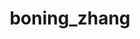 ---
title: boning_zhang
layout: people
permalink: /people/boning_zhang
status: Experimental Postdoc
pname: Boning Zhang, PhD
position: Experimental Postdoc
office: 
eml: 
website:
cv: 
github:
linkedin:
google_scholar: https://scholar.google.com/citations?user=APO_tocAAAAJ&hl=en
twitter: 
facebook: 
instagram:
desp: Boning Zhang received her PhD from Purdue University in 2019, working on targeted drug delivery to Chimeric Antigen Receptor (CAR) T cells for improved control and efficacy. She is now a Postdoctoral Fellow in Shirley Liu’s lab at Harvard University and Dana-Farber Cancer Institute. Her current interests include combining high-throughput experimental perturbations and computational analysis to understand the epigenetic modulation of immune cells, especially how small molecule modulators for nuclear receptors and chromatin remodelers may contribute to the tumor microenvironment.
---